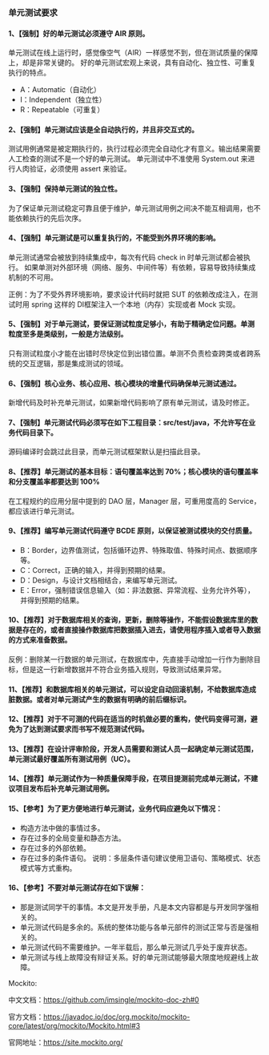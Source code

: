 ### 单元测试要求

#### 1、【强制】好的单元测试必须遵守 AIR 原则。
单元测试在线上运行时，感觉像空气（AIR）一样感觉不到，但在测试质量的保障上，却是非常关键的。
好的单元测试宏观上来说，具有自动化、独立性、可重复执行的特点。
- A：Automatic（自动化）
- I：Independent（独立性）
- R：Repeatable（可重复）

#### 2、【强制】单元测试应该是全自动执行的，并且非交互式的。
测试用例通常是被定期执行的，执行过程必须完全自动化才有意义。输出结果需要人工检查的测试不是一个好的单元测试。
单元测试中不准使用 System.out 来进行人肉验证，必须使用 assert 来验证。

#### 3、【强制】保持单元测试的独立性。
为了保证单元测试稳定可靠且便于维护，单元测试用例之间决不能互相调用，也不能依赖执行的先后次序。

#### 4、【强制】单元测试是可以重复执行的，不能受到外界环境的影响。
单元测试通常会被放到持续集成中，每次有代码 check in 时单元测试都会被执行。
如果单测对外部环境（网络、服务、中间件等）有依赖，容易导致持续集成机制的不可用。

正例：为了不受外界环境影响，要求设计代码时就把 SUT 的依赖改成注入，在测试时用 spring 这样的 DI框架注入一个本地（内存）实现或者 Mock 实现。

#### 5、【强制】对于单元测试，要保证测试粒度足够小，有助于精确定位问题。单测粒度至多是类级别，一般是方法级别。
只有测试粒度小才能在出错时尽快定位到出错位置。单测不负责检查跨类或者跨系统的交互逻辑，那是集成测试的领域。

#### 6、【强制】核心业务、核心应用、核心模块的增量代码确保单元测试通过。
新增代码及时补充单元测试，如果新增代码影响了原有单元测试，请及时修正。

#### 7、【强制】单元测试代码必须写在如下工程目录：src/test/java，不允许写在业务代码目录下。
源码编译时会跳过此目录，而单元测试框架默认是扫描此目录。

#### 8、【推荐】单元测试的基本目标：语句覆盖率达到 70%；核心模块的语句覆盖率和分支覆盖率都要达到 100%
在工程规约的应用分层中提到的 DAO 层，Manager 层，可重用度高的 Service，都应该进行单元测试。

#### 9、【推荐】编写单元测试代码遵守 BCDE 原则，以保证被测试模块的交付质量。
- B：Border，边界值测试，包括循环边界、特殊取值、特殊时间点、数据顺序等。
- C：Correct，正确的输入，并得到预期的结果。
- D：Design，与设计文档相结合，来编写单元测试。
- E：Error，强制错误信息输入（如：非法数据、异常流程、业务允许外等），并得到预期的结果。

#### 10、【推荐】对于数据库相关的查询，更新，删除等操作，不能假设数据库里的数据是存在的，或者直接操作数据库把数据插入进去，请使用程序插入或者导入数据的方式来准备数据。
反例：删除某一行数据的单元测试，在数据库中，先直接手动增加一行作为删除目标，但是这一行新增数据并不符合业务插入规则，导致测试结果异常。

#### 11、【推荐】和数据库相关的单元测试，可以设定自动回滚机制，不给数据库造成脏数据。或者对单元测试产生的数据有明确的前后缀标识。

#### 12、【推荐】对于不可测的代码在适当的时机做必要的重构，使代码变得可测，避免为了达到测试要求而书写不规范测试代码。

#### 13、【推荐】在设计评审阶段，开发人员需要和测试人员一起确定单元测试范围，单元测试最好覆盖所有测试用例（UC）。

#### 14、【推荐】单元测试作为一种质量保障手段，在项目提测前完成单元测试，不建议项目发布后补充单元测试用例。

#### 15、【参考】为了更方便地进行单元测试，业务代码应避免以下情况：
- 构造方法中做的事情过多。
- 存在过多的全局变量和静态方法。
- 存在过多的外部依赖。
- 存在过多的条件语句。
说明：多层条件语句建议使用卫语句、策略模式、状态模式等方式重构。

#### 16、【参考】不要对单元测试存在如下误解：
- 那是测试同学干的事情。本文是开发手册，凡是本文内容都是与开发同学强相关的。
- 单元测试代码是多余的。系统的整体功能与各单元部件的测试正常与否是强相关的。
- 单元测试代码不需要维护。一年半载后，那么单元测试几乎处于废弃状态。
- 单元测试与线上故障没有辩证关系。好的单元测试能够最大限度地规避线上故障。

Mockito:

中文文档：https://github.com/imsingle/mockito-doc-zh#0

官方文档：https://javadoc.io/doc/org.mockito/mockito-core/latest/org/mockito/Mockito.html#3

官网地址：https://site.mockito.org/
